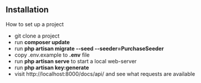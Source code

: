 ## Installation

How to set up a project

- git clone a project
- run **composer update**
- run **php artisan migrate --seed --seeder=PurchaseSeeder**
- copy .env.example to **.env** file
- run **php artisan serve** to start a local web-server
- run **php artisan key:generate**
- visit http://localhost:8000/docs/api/ and see what requests are available

